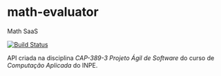 # math-evaluator
Math SaaS

[![Build Status](https://travis-ci.org/wendelsilverio/math-evaluator.svg?branch=master)](https://travis-ci.org/wendelsilverio/math-evaluator)

API criada na disciplina *CAP-389-3 Projeto Ágil de Software* do curso de *Computação Aplicada* do INPE.
